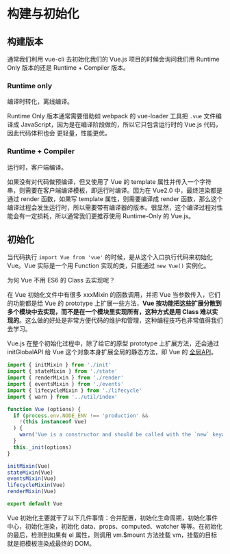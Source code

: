 # 构建与初始化

## 构建版本

通常我们利用 vue-cli 去初始化我们的 Vue.js 项目的时候会询问我们用 Runtime Only 版本的还是 Runtime + Compiler 版本。

### Runtime only

编译时转化，离线编译。

 Runtime Only 版本通常需要借助如 webpack 的 vue-loader ⼯具把 `.vue` ⽂件编译成 JavaScript，因为是在编译阶段做的，所以它只包含运⾏时的 Vue.js 代码，因此代码体积也会 更轻量，性能更优。

### Runtime + Compiler

运行时，客户端编译。

如果没有对代码做预编译，但又使用了 Vue 的 template 属性并传入一个字符串，则需要在客户端编译模板，即运行时编译。因为在 Vue2.0 中，最终渲染都是通过 render 函数，如果写 template 属性，则需要编译成 render 函数，那么这个编译过程会发生运行时，所以需要带有编译器的版本。很显然，这个编译过程对性能会有一定损耗，所以通常我们更推荐使用 Runtime-Only 的 Vue.js。

## 初始化

当代码执行 `import Vue from 'vue'` 的时候，是从这个入口执行代码来初始化 Vue。Vue 实际是一个用 Function 实现的类，只能通过 `new Vue()` 实例化。


为何 Vue 不用 ES6 的 Class 去实现呢？

在 Vue 初始化文件中有很多 xxxMixin 的函数调用，并把 Vue 当参数传入，它们的功能都是给 Vue 的 prototype 上扩展一些方法，**Vue 按功能把这些扩展分散到多个模块中去实现，而不是在一个模块里实现所有，这种方式是用 Class 难以实现的**。这么做的好处是非常方便代码的维护和管理，这种编程技巧也非常值得我们去学习。


Vue.js 在整个初始化过程中，除了给它的原型 prototype 上扩展方法，还会通过 initGlobalAPI 给 Vue 这个对象本身扩展全局的静态方法，即 Vue 的 [全局API](https://cn.vuejs.org/v2/api/#%E5%85%A8%E5%B1%80-API)。

```js
import { initMixin } from './init'
import { stateMixin } from './state'
import { renderMixin } from './render'
import { eventsMixin } from './events'
import { lifecycleMixin } from './lifecycle'
import { warn } from '../util/index'

function Vue (options) {
  if (process.env.NODE_ENV !== 'production' &&
    !(this instanceof Vue)
  ) {
    warn('Vue is a constructor and should be called with the `new` keyword')
  }
  this._init(options)
}

initMixin(Vue)
stateMixin(Vue)
eventsMixin(Vue)
lifecycleMixin(Vue)
renderMixin(Vue)

export default Vue
```

Vue 初始化主要就干了以下几件事情：合并配置，初始化生命周期，初始化事件中心，初始化渲染，初始化 data、props、computed、watcher 等等。在初始化的最后，检测到如果有 el 属性，则调用 vm.$mount 方法挂载 vm，挂载的目标就是把模板渲染成最终的 DOM。